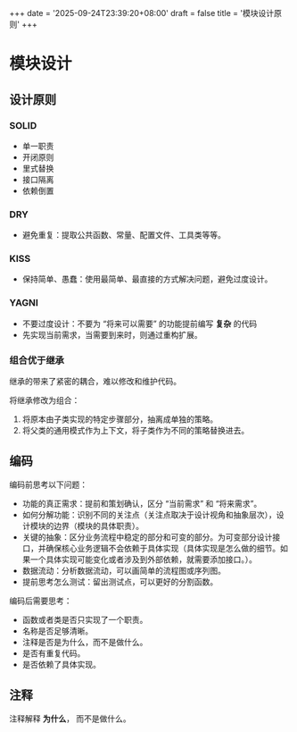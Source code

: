 +++
date = '2025-09-24T23:39:20+08:00'
draft = false
title = '模块设计原则'
+++

# 模块设计

## 设计原则

### SOLID

- 单一职责
- 开闭原则
- 里式替换
- 接口隔离
- 依赖倒置

### DRY

- 避免重复：提取公共函数、常量、配置文件、工具类等等。

### KISS

- 保持简单、愚蠢：使用最简单、最直接的方式解决问题，避免过度设计。

### YAGNI

- 不要过度设计：不要为 “将来可以需要” 的功能提前编写 **复杂** 的代码
- 先实现当前需求，当需要到来时，则通过重构扩展。

### 组合优于继承

继承的带来了紧密的耦合，难以修改和维护代码。

将继承修改为组合：
1. 将原本由子类实现的特定步骤部分，抽离成单独的策略。
2. 将父类的通用模式作为上下文，将子类作为不同的策略替换进去。

## 编码

编码前思考以下问题：
- 功能的真正需求：提前和策划确认，区分 “当前需求” 和 “将来需求”。
- 如何分解功能：识别不同的关注点（关注点取决于设计视角和抽象层次），设计模块的边界（模块的具体职责）。
- 关键的抽象：区分业务流程中稳定的部分和可变的部分。为可变部分设计接口，并确保核心业务逻辑不会依赖于具体实现（具体实现是怎么做的细节。如果一个具体实现可能变化或者涉及到外部依赖，就需要添加接口。）。
- 数据流动：分析数据流动，可以画简单的流程图或序列图。
- 提前思考怎么测试：留出测试点，可以更好的分割函数。

编码后需要思考：
- 函数或者类是否只实现了一个职责。
- 名称是否足够清晰。
- 注释是否是为什么，而不是做什么。
- 是否有重复代码。
- 是否依赖了具体实现。


## 注释

注释解释 **为什么**， 而不是做什么。

